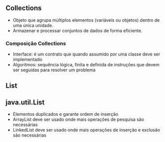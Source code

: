 ## Collections

* Objeto que agrupa múltiplos elementos (variáveis ou objetos) dentro de uma única unidade.
* Armazenar e processar conjuntos de dados de forma eficiente.

### Composição Collections

* Interface: é um contrato que quando assumido por uma classe deve ser implementado
* Algoritmos: sequência lógica, finita e definida de instruções que devem ser seguidas para resolver um problema

## List

## java.util.List

* Elementos duplicados e garante ordem de inserção
* ArrayList deve ser usado onde mais operações de pesquisa são necessárias
* LinkedList deve ser usado onde mais operações de inserção e exclusão são necessárias